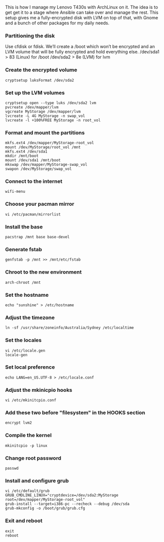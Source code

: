 This is how I manage my Lenovo T430s with ArchLinux on it. The idea is to get get it to a stage where Ansible can take over and manage the rest. This setup gives me a fully-encrypted disk with LVM on top of that, with Gnome and a bunch of other packages for my daily needs.

### Partitioning the disk
Use cfdisk or fdisk. We’ll create a /boot which won’t be encrypted and an LVM volume that will be fully encrypted and hold everything else.
    /dev/sda1 > 83 (Linux) for /boot
    /dev/sda2 > 8e (LVM) for lvm

### Create the encrypted volume
    cryptsetup luksFormat /dev/sda2

### Set up the LVM volumes
    cryptsetup open --type luks /dev/sda2 lvm
    pvcreate /dev/mapper/lvm
    vgcreate MyStorage /dev/mapper/lvm
    lvcreate -L 4G MyStorage -n swap_vol
    lvcreate -l +100%FREE MyStorage -n root_vol

### Format and mount the partitions
    mkfs.ext4 /dev/mapper/MyStorage-root_vol
    mount /dev/MyStorage/root_vol /mnt
    mkfs.ext4 /dev/sda1
    mkdir /mnt/boot
    mount /dev/sda1 /mnt/boot
    mkswap /dev/mapper/MyStorage-swap_vol
    swapon /dev/MyStorage/swap_vol

### Connect to the internet
    wifi-menu

### Choose your pacman mirror
    vi /etc/pacman/mirrorlist

### Install the base
    pacstrap /mnt base base-devel

### Generate fstab
    genfstab -p /mnt >> /mnt/etc/fstab

### Chroot to the new environment
    arch-chroot /mnt

### Set the hostname
    echo "sunshine" > /etc/hostname

### Adjust the timezone
    ln -sf /usr/share/zoneinfo/Australia/Sydney /etc/localtime

### Set the locales
    vi /etc/locale.gen
    locale-gen

### Set local preference
    echo LANG=en_US.UTF-8 > /etc/locale.conf

### Adjust the mkinicpio hooks
    vi /etc/mkinitcpio.conf

### Add these two before "filesystem" in the HOOKS section
    encrypt lvm2

### Compile the kernel
    mkinitcpio -p linux

### Change root password
    passwd

### Install and configure grub
    vi /etc/default/grub
    GRUB_CMDLINE_LINUX="cryptdevice=/dev/sda2:MyStorage root=/dev/mapper/MyStorage-root_vol"
    grub-install --target=i386-pc --recheck --debug /dev/sda
    grub-mkconfig -o /boot/grub/grub.cfg

### Exit and reboot
    exit
    reboot

